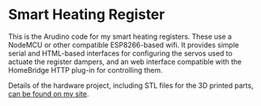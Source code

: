 # Smart Heating Register

This is the Arudino code for my smart heating registers.  These use a NodeMCU or other compatible ESP8266-based wifi.  It provides simple serial and HTML-based interfaces for configuring the servos used to actuate the register dampers, and an web interface compatible with the HomeBridge HTTP plug-in for controlling them.

Details of the hardware project, including STL files for the 3D printed parts, [can be found on my site](http://www.tmproductions.com/projects-blog/2020/1/19/smart-heating-registers).
